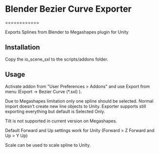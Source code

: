 # Blender Bezier Curve Exporter
============

Exports Splines from Blender to Megashapes plugin for Unity

## Installation

Copy the io_scene_sxl to the scripts/addons folder. 

## Usage

Activate addon from "User Preferences > Addons" and use Export from menu (Export -> Bezier Curve (*.sxl) ).

Due to Megashapes limitation only one spline should be selected. Normal import doesn't create new line objects to 
Unity. Exporter supports still exporting everything but default is Selected Only.

Tilt is not supported in current version on Megashapes.

Default Forward and Up settings work for Unity (Forward > Z Forward and Up > Y Up)

Scale can be used to scale spline to Unity.


